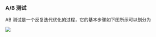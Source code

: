 ### A/B 测试

AB 测试是一个反复迭代优化的过程，它的基本步骤如下图所示可以划分为

![](http://with.muyunyun.cn/036ddf6dae41356524211c8bdf830744.jpg)
